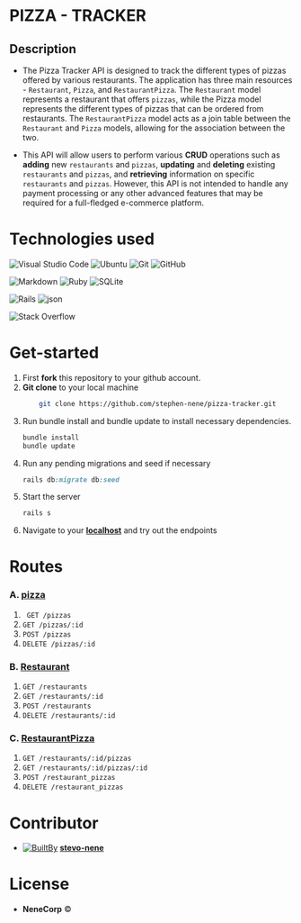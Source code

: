 # PIZZA - TRACKER

## Description
- The Pizza Tracker API is designed to track the different types of pizzas offered by various restaurants. The application has three main resources - `Restaurant`, `Pizza`, and `RestaurantPizza`. The `Restaurant` model represents a restaurant that offers `pizzas`, while the Pizza model represents the different types of pizzas that can be ordered from restaurants. The `RestaurantPizza` model acts as a join table between the `Restaurant` and `Pizza` models, allowing for the association between the two.

- This API will allow users to perform various **CRUD** operations such as **adding** new `restaurants` and `pizzas`, **updating** and **deleting** existing `restaurants` and `pizzas`, and **retrieving** information on specific `restaurants` and `pizzas`. However, this API is not intended to handle any payment processing or any other advanced features that may be required for a full-fledged e-commerce platform.
# Technologies used

  ![Visual Studio Code](https://img.shields.io/badge/Visual%20Studio%20Code-0078d7.svg?style=for-the-badge&logo=visual-studio-code&logoColor=white)  ![Ubuntu](https://img.shields.io/badge/Ubuntu-E95420?style=for-the-badge&logo=ubuntu&logoColor=white)  ![Git](https://img.shields.io/badge/GIT-E44C30?style=for-the-badge&logo=git&logoColor=white) ![GitHub](https://img.shields.io/badge/github-%23121011.svg?style=for-the-badge&logo=github&logoColor=white)

  ![Markdown](https://img.shields.io/badge/markdown-%23000000.svg?style=for-the-badge&logo=markdown&logoColor=white)  ![Ruby](https://img.shields.io/badge/ruby-%23CC342D.svg?style=for-the-badge&logo=ruby&logoColor=white)  ![SQLite](https://img.shields.io/badge/sqlite3-%2307405e.svg?style=for-the-badge&logo=sqlite&logoColor=white)

  ![Rails](https://img.shields.io/badge/rails-%23CC0000.svg?style=for-the-badge&logo=ruby-on-rails&logoColor=white)  ![json](https://img.shields.io/badge/json-5E5C5C?style=for-the-badge&logo=json&logoColor=white)


  ![Stack Overflow](https://img.shields.io/badge/-Stackoverflow-FE7A16?style=for-the-badge&logo=stack-overflow&logoColor=white)


# Get-started
1. First **fork** this repository to your github account.
2. **Git clone** to your local machine
    ```bash
        git clone https://github.com/stephen-nene/pizza-tracker.git
    ```
3. Run bundle install and bundle update to install necessary dependencies.
    ```sh
    bundle install
    bundle update
    ```
 <!-- - If the above commands bring an error try appending bundle exec.
    ```sh
        bundle exec -->
4. Run any pending migrations and seed if necessary
    ```ruby
    rails db:migrate db:seed
    ```
5. Start the server
    ```ruby
    rails s
    ```
6. Navigate to your **[localhost](http://localhost:3000/)** and try out the endpoints


# Routes

### A. <u>pizza</u>

1. ` GET /pizzas`
2. `GET /pizzas/:id`
3. `POST /pizzas`
4. `DELETE /pizzas/:id`


### B. <u>Restaurant</u>
1. `GET /restaurants`
2. `GET /restaurants/:id`
4. `POST /restaurants`
3. `DELETE /restaurants/:id`



### C. <u>RestaurantPizza</u>
1. `GET /restaurants/:id/pizzas`
2. `GET /restaurants/:id/pizzas/:id`
3. `POST /restaurant_pizzas`
4. `DELETE /restaurant_pizzas`

# Contributor
  - [ ![BuiltBy](https://img.shields.io/badge/Built-By-GE7A10?style=flat-square&logo=BuzzFeed&logoColor=white)](https://github.com/stephen-nene)
   **[stevo-nene](https://github.com/stephen-nene)**

# License
 - **NeneCorp** <span>&copy;</span>

